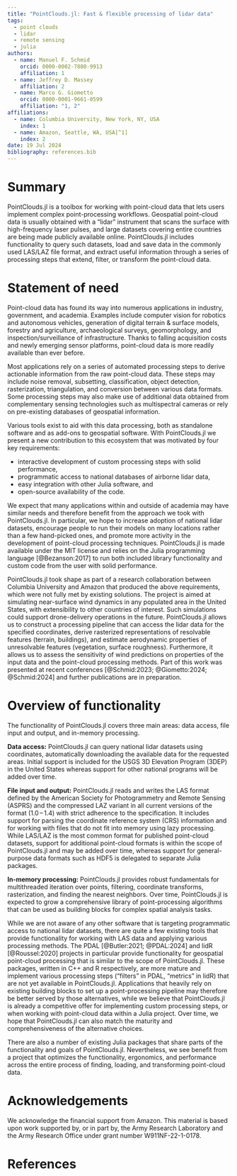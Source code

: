```yaml
---
title: "PointClouds.jl: Fast & flexible processing of lidar data"
tags:
  - point clouds
  - lidar
  - remote sensing
  - julia
authors:
  - name: Manuel F. Schmid
    orcid: 0000-0002-7880-9913
    affiliation: 1
  - name: Jeffrey D. Massey
    affiliation: 2
  - name: Marco G. Giometto
    orcid: 0000-0001-9661-0599
    affiliation: "1, 2"
affiliations:
  - name: Columbia University, New York, NY, USA
    index: 1
  - name: Amazon, Seattle, WA, USA[^1]
    index: 2
date: 19 Jul 2024
bibliography: references.bib
---
```


[^1]: Marco G. Giometto holds concurrent appointments as Assistant Professor at Columbia University and as Amazon Visiting Academic. This paper describes work performed at Columbia University and is not associated with Amazon.


# Summary

PointClouds.jl is a toolbox for working with point-cloud data that lets users implement complex point-processing workflows.
Geospatial point-cloud data is usually obtained with a “lidar” instrument that scans the surface with high-frequency laser pulses, and large datasets covering entire countries are being made publicly available online.
PointClouds.jl includes functionality to query such datasets, load and save data in the commonly used LAS/LAZ file format, and extract useful information through a series of processing steps that extend, filter, or transform the point-cloud data.


# Statement of need

Point-cloud data has found its way into numerous applications in industry, government, and academia.
Examples include computer vision for robotics and autonomous vehicles, generation of digital terrain & surface models, forestry and agriculture, archaeological surveys, geomorphology, and inspection/surveillance of infrastructure.
Thanks to falling acquisition costs and newly emerging sensor platforms, point-cloud data is more readily available than ever before.

Most applications rely on a series of automated processing steps to derive actionable information from the raw point-cloud data.
These steps may include noise removal, subsetting, classification, object detection, rasterization, triangulation, and conversion between various data formats.
Some processing steps may also make use of additional data obtained from complementary sensing technologies such as multispectral cameras or rely on pre-existing databases of geospatial information.

Various tools exist to aid with this data processing, both as standalone software and as add-ons to geospatial software.
With PointClouds.jl we present a new contribution to this ecosystem that was motivated by four key requirements:

- interactive development of custom processing steps with solid performance,
- programmatic access to national databases of airborne lidar data,
- easy integration with other Julia software, and
- open-source availability of the code.

We expect that many applications within and outside of academia may have similar needs and therefore benefit from the approach we took with PointClouds.jl.
In particular, we hope to increase adoption of national lidar datasets, encourage people to run their models on many locations rather than a few hand-picked ones, and promote more activity in the development of point-cloud processing techniques.
PointClouds.jl is made available under the MIT license and relies on the Julia programming language [@Bezanson:2017] to run both included library functionality and custom code from the user with solid performance.

PointClouds.jl took shape as part of a research collaboration between Columbia University and Amazon that produced the above requirements, which were not fully met by existing solutions.
The project is aimed at simulating near-surface wind dynamics in any populated area in the United States, with extensibility to other countries of interest.
Such simulations could support drone-delivery operations in the future.
PointClouds.jl allows us to construct a processing pipeline that can access the lidar data for the specified coordinates, derive rasterized representations of resolvable features (terrain, buildings), and estimate aerodynamic properties of unresolvable features (vegetation, surface roughness).
Furthermore, it allows us to assess the sensitivity of wind predictions on properties of the input data and the point-cloud processing methods.
Part of this work was presented at recent conferences [@Schmid:2023; @Giometto:2024; @Schmid:2024] and further publications are in preparation.


# Overview of functionality

The functionality of PointClouds.jl covers three main areas: data access, file input and output, and in-memory processing.

**Data access:** PointClouds.jl can query national lidar datasets using coordinates, automatically downloading the available data for the requested areas.
Initial support is included for the USGS 3D Elevation Program (3DEP) in the United States whereas support for other national programs will be added over time.

**File input and output:** PointClouds.jl reads and writes the LAS format defined by the American Society for Photogrammetry and Remote Sensing (ASPRS) and the compressed LAZ variant in all current versions of the format (1.0 – 1.4) with strict adherence to the specification.
It includes support for parsing the coordinate reference system (CRS) information and for working with files that do not fit into memory using lazy processing.
While LAS/LAZ is the most common format for published point-cloud datasets, support for additional point-cloud formats is within the scope of PointClouds.jl and may be added over time, whereas support for general-purpose data formats such as HDF5 is delegated to separate Julia packages.

**In-memory processing:** PointClouds.jl provides robust fundamentals for multithreaded iteration over points, filtering, coordinate transforms, rasterization, and finding the nearest neighbors.
Over time, PointClouds.jl is expected to grow a comprehensive library of point-processing algorithms that can be used as building blocks for complex spatial analysis tasks.

While we are not aware of any other software that is targeting programmatic access to national lidar datasets, there are quite a few existing tools that provide functionality for working with LAS data and applying various processing methods.
The PDAL [@Butler:2021; @PDAL:2024] and lidR [@Roussel:2020] projects in particular provide functionality for geospatial point-cloud processing that is similar to the scope of PointClouds.jl.
These packages, written in C++ and R respectively, are more mature and implement various processing steps (“filters” in PDAL, “metrics” in lidR) that are not yet available in PointClouds.jl.
Applications that heavily rely on existing building blocks to set up a point-processing pipeline may therefore be better served by those alternatives, while we believe that PointClouds.jl is already a competitive offer for implementing custom processing steps, or when working with point-cloud data within a Julia project.
Over time, we hope that PointClouds.jl can also match the maturity and comprehensiveness of the alternative choices.

There are also a number of existing Julia packages that share parts of the functionality and goals of PointClouds.jl.
Nevertheless, we see benefit from a project that optimizes the functionality, ergonomics, and performance across the entire process of finding, loading, and transforming point-cloud data.


# Acknowledgements

We acknowledge the financial support from Amazon. This material is based upon work supported by, or in part by, the Army Research Laboratory and the Army Research Office under grant number W911NF-22-1-0178.


# References
